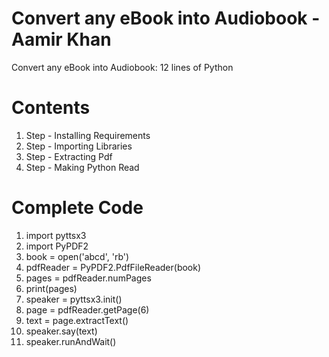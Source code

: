 # Convert any eBook into Audiobook - Aamir Khan
Convert any eBook into Audiobook: 12 lines of Python
# Contents  
1. Step -  Installing Requirements
2. Step -  Importing Libraries
3. Step - Extracting Pdf
4. Step - Making Python Read

# Complete Code

 1. import pyttsx3 
 2. import PyPDF2 
 3. book = open('abcd', 'rb') 
 4. pdfReader = PyPDF2.PdfFileReader(book) 
 5. pages = pdfReader.numPages 
 6. print(pages) 
 7. speaker = pyttsx3.init() 
 8. page = pdfReader.getPage(6) 
 9. text = page.extractText() 
 10. speaker.say(text) 
 11. speaker.runAndWait() 
